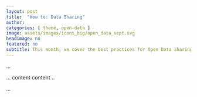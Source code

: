 ```yaml
---
layout: post
title:  "How to: Data Sharing"
author: 
categories: [ theme, open-data ]
image: assets/images/icons_big/open_data_sept.svg
headimage: no
featured: no
subtitle: This month, we cover the best practices for Open Data sharing, and how to get started with McGill Dataverse.
---
```

... 

... content content ..

...

